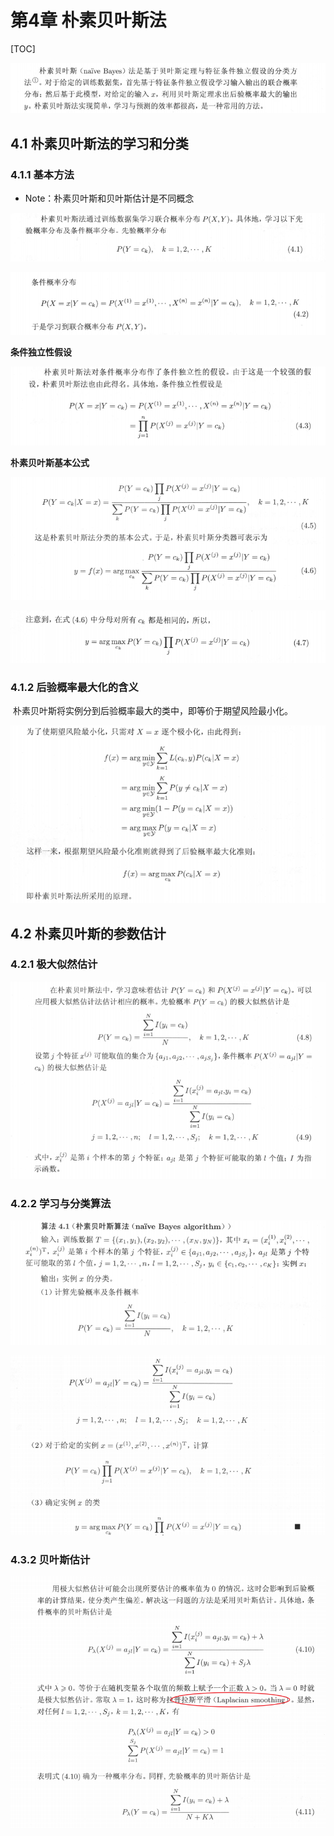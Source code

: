 # 第4章 朴素贝叶斯法

[TOC]

![image-20200310150552060](img\image-20200310150552060.png)

## 4.1 朴素贝叶斯法的学习和分类

### 4.1.1 基本方法

- Note：朴素贝叶斯和贝叶斯估计是不同概念

![image-20200310151134770](img\image-20200310151134770.png)

![image-20200310151200161](img\image-20200310151200161.png)

**条件独立性假设**

![image-20200310151535380](img\image-20200310151535380.png)

**朴素贝叶斯基本公式**

![image-20200310151606723](img\image-20200310151606723.png)

![image-20200310151626727](img\image-20200310151626727.png)

### 4.1.2 后验概率最大化的含义

​		朴素贝叶斯将实例分到后验概率最大的类中，即等价于期望风险最小化。

![image-20200310152028977](img\image-20200310152028977.png)

## 4.2 朴素贝叶斯的参数估计

### 4.2.1 极大似然估计

![image-20200310152202817](img\image-20200310152202817.png)

### 4.2.2 学习与分类算法

![image-20200310152252241](img\image-20200310152252241.png)

![image-20200310152318392](img\image-20200310152318392.png)

### 4.3.2 贝叶斯估计

![image-20200310152511050](img\image-20200310152511050.png)